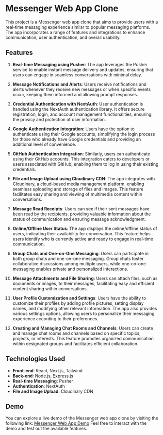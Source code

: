 # Messenger Web App Clone

This project is a Messenger web app clone that aims to provide users with a real-time messaging experience similar to popular messaging platforms. The app incorporates a range of features and integrations to enhance communication, user authentication, and overall usability.

## Features

1. **Real-time Messaging using Pusher**: The app leverages the Pusher service to enable instant message delivery and updates, ensuring that users can engage in seamless conversations with minimal delay.

2. **Message Notifications and Alerts**: Users receive notifications and alerts whenever they receive new messages or when specific events occur, keeping them informed and allowing prompt responses.

3. **Credential Authentication with NextAuth**: User authentication is handled using the NextAuth authentication library. It offers secure registration, login, and account management functionalities, ensuring the privacy and protection of user information.

4. **Google Authentication Integration**: Users have the option to authenticate using their Google accounts, simplifying the login process for those who already have Google credentials and providing an additional level of convenience.

5. **GitHub Authentication Integration**: Similarly, users can authenticate using their GitHub accounts. This integration caters to developers or users associated with GitHub, enabling them to log in using their existing credentials.

6. **File and Image Upload using Cloudinary CDN**: The app integrates with Cloudinary, a cloud-based media management platform, enabling seamless uploading and storage of files and images. This feature facilitates easy sharing and viewing of multimedia content within conversations.

7. **Message Read Receipts**: Users can see if their sent messages have been read by the recipients, providing valuable information about the status of communication and ensuring message acknowledgment.

8. **Online/Offline User Status**: The app displays the online/offline status of users, indicating their availability for conversation. This feature helps users identify who is currently active and ready to engage in real-time communication.

9. **Group Chats and One-on-One Messaging**: Users can participate in both group chats and one-on-one messaging. Group chats foster collaborative discussions among multiple users, while one-on-one messaging enables private and personalized interactions.

10. **Message Attachments and File Sharing**: Users can attach files, such as documents or images, to their messages, facilitating easy and efficient content sharing within conversations.

11. **User Profile Customization and Settings**: Users have the ability to customize their profiles by adding profile pictures, setting display names, and modifying other relevant information. The app also provides various settings options, allowing users to personalize their messaging experience according to their preferences.

12. **Creating and Managing Chat Rooms and Channels**: Users can create and manage chat rooms and channels based on specific topics, projects, or interests. This feature promotes organized communication within designated groups and facilitates efficient collaboration.

## Technologies Used

- **Front-end**: React, Next.js, Tailwind
- **Back-end**: Node.js, Express.js
- **Real-time Messaging**: Pusher
- **Authentication**: NextAuth
- **File and Image Upload**: Cloudinary CDN
  
## Demo

You can explore a live demo of the Messenger web app clone by visiting the following link: [Messenger Web App Demo](https://project-5-nu.vercel.app/)
Feel free to interact with the demo and test out the available features.
